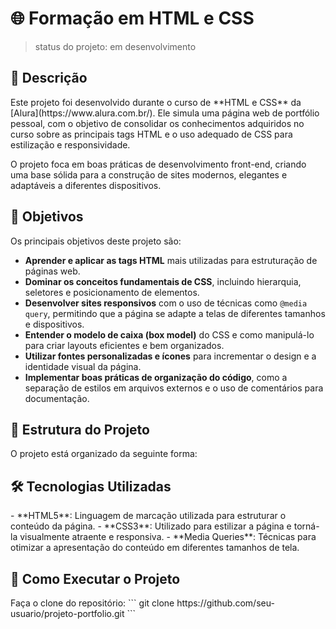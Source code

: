 <h1>🌐 Formação em HTML e CSS</h1>

>status do projeto: em desenvolvimento

<h2>📝 Descrição</h2>
Este projeto foi desenvolvido durante o curso de **HTML e CSS** da [Alura](https://www.alura.com.br/). Ele simula uma página web de portfólio pessoal, com o objetivo de consolidar os conhecimentos adquiridos no curso sobre as principais tags HTML e o uso adequado de CSS para estilização e responsividade.

O projeto foca em boas práticas de desenvolvimento front-end, criando uma base sólida para a construção de sites modernos, elegantes e adaptáveis a diferentes dispositivos.

<h2>🎯 Objetivos</h2>
Os principais objetivos deste projeto são:

- **Aprender e aplicar as tags HTML** mais utilizadas para estruturação de páginas web.
- **Dominar os conceitos fundamentais de CSS**, incluindo hierarquia, seletores e posicionamento de elementos.
- **Desenvolver sites responsivos** com o uso de técnicas como `@media query`, permitindo que a página se adapte a telas de diferentes tamanhos e dispositivos.
- **Entender o modelo de caixa (box model)** do CSS e como manipulá-lo para criar layouts eficientes e bem organizados.
- **Utilizar fontes personalizadas e ícones** para incrementar o design e a identidade visual da página.
- **Implementar boas práticas de organização do código**, como a separação de estilos em arquivos externos e o uso de comentários para documentação.

<h2>📂 Estrutura do Projeto</h2>
O projeto está organizado da seguinte forma:


<h2>🛠️ Tecnologias Utilizadas</h2>
- **HTML5**: Linguagem de marcação utilizada para estruturar o conteúdo da página.
- **CSS3**: Utilizado para estilizar a página e torná-la visualmente atraente e responsiva.
- **Media Queries**: Técnicas para otimizar a apresentação do conteúdo em diferentes tamanhos de tela.

<h2>🚀 Como Executar o Projeto</h2>
Faça o clone do repositório:
```
git clone https://github.com/seu-usuario/projeto-portfolio.git
```



